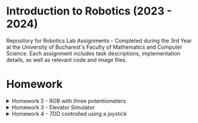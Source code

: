 # Introduction to Robotics (2023 - 2024)

Repository for Robotics Lab Assignments - Completed during the 3rd Year at the University of Bucharest's Faculty of Mathematics and Computer Science. Each assignment includes task descriptions, implementation details, as well as relevant code and image files.


# Homework
<details>
<summary>Homework 2 - RGB with three potentiometers</summary>

## Requirements

Use a separate potentiometer for controlling each color of the RGB LED: Red, Green, and Blue. This control must leverage digital electronics. Specifically, you need to read the potentiometer's value with Arduino and then write a mapped value to the LED pins.

## Photo of the circuit

![RGB LED](https://github.com/Ciocanesku/IntroductionToRobotics/assets/103603726/e1b534ac-20ef-4651-91b1-f876045eacea)

## Link for video

[Watch the video](https://www.youtube.com/shorts/guyWlb159wo)

## Code

```arduino
// declarare pini led
const int ledPinGreen = 8;
const int ledPinBlue = 9;
const int ledPinRed = 10;

//declarare pini potentiometre
const int potPinRed = A2;
const int potPinBlue = A1;
const int potPinGreen = A0;

//declarare valori led-uri
int redPinVal = 0;
int bluePinVal = 0;
int greenPinVal = 0;

//declarare valori potentiometre
int redPotVal = 0;
int bluePotVal = 0;
int greenPotVal = 0;

void setup() {

  Serial.begin(9600);
}

void loop() {
    //citire valori potentiometre
    redPotVal = analogRead(potPinRed);
    bluePotVal = analogRead(potPinBlue);
    greenPotVal = analogRead(potPinGreen);


    //scriere valori pini led cu functia map()
    redPinVal = map(redPotVal, 0, 1023, 0, 255); 
    greenPinVal = map(greenPotVal, 0, 1023, 0, 255); 
    bluePinVal = map(bluePotVal, 0, 1023, 0, 255);  

    //setare culori RGB
    analogWrite(ledPinRed,redPinVal);
    analogWrite(ledPinGreen,greenPinVal);
    analogWrite(ledPinBlue,bluePinVal);
}
```
</details>

<details>
  <summary>Homework 3 - Elevator Simulator</summary>

## Requirements
This project simulates a 3-floor elevator using the Arduino platform. It includes LED indicators, buttons for each floor, a buzzer for audio feedback, and implements a control system to manage elevator movements and user interactions.
- LED Indicators: Each of the 3 LEDs represents one of the 3 floors. The LED corresponding to the current floor lights up. An additional LED represents the elevator's operational state, blinking when the elevator is moving and remaining static when stationary.

- Buttons: Three buttons are implemented to simulate call buttons from the 3 floors. When pressed, the elevator simulates movement towards the pressed floor after a short interval (2-3 seconds).

- Buzzer: The buzzer provides audio feedback in the following scenarios:
  - Elevator arriving at the desired floor (something resembling a "cling").
  - Elevator doors closing and movement (split into two different sounds).

- State Change & Timers: The system handles state changes and timers. If the elevator is already at the desired floor, pressing the button for that floor has no effect. Otherwise, after a button press, the elevator waits for the doors to close and then moves to the corresponding floor. If the elevator is in movement, it either does nothing or stacks its decision (gets to the first programmed floor, opens the doors, waits, closes them, and then goes to the next desired floor).

- Debounce: Debounce is implemented for the buttons to avoid unintentional repeated button presses.

## Components
- 4 LEDs for floor indicators and elevator state
- 4 resistors, 3-220 ohm for floor LEDs and 1-330 ohm for elevator LED (they should be between 220-330, it just happened to have those 4 near me when I made the circuit)
- 3 push buttons for call buttons
- Buzzer for audio feedback

## Photo of the circuit
![ELEVATOR-SIMULATOR](https://github.com/Ciocanesku/IntroductionToRobotics/assets/103603726/b84ffb8b-ae7e-40e3-a5bd-a8ae528422d4)

## Video
[Watch the video](https://youtube.com/shorts/rlsuzNrGbUo)

## Code
```arduino
// Declare all the pins
const int pinButtonFirstFloor = 2;
const int pinButtonSecondFloor = 3;
const int pinButtonThirdFloor = 4;

const int pinLedFirstFloor = 8;
const int pinLedSecondFloor = 9;
const int pinLedThirdFloor = 10;
const int pinLedElevator = 11;

const int pinBuzzer = 13;

// Declare initial states
byte stateButtonFirstFloor = LOW;
byte stateButtonSecondFloor = LOW;
byte stateButtonThirdFloor = LOW;

byte stateLedFirstFloor = LOW;
byte stateLedSecondFloor = LOW;
byte stateLedThirdFloor = LOW;
byte stateLedElevator = LOW;

byte stateBuzzer = LOW;

// Declare the buzzer tone values
int buzzerToneClosing = 1000;
int buzzerToneMoving = 500;
int buzzerToneArriving = 2000;



// Variables for elevator state
int currentFloor = 1;  
int nextFloor = 1; 
int doorCloseTime = 0;  
const int doorCloseDuration = 2000;  
byte doorClose = false;
int ledElevatorBlinkTime = 500;
int ledElevatorLastBlinkTime = 0;

// Elevator level-switching variables
bool levelSwitching = false;
int levelSwitchEndTime = 0;
const int levelSwitchTime = 2000; 
const int arrivingTime = 100;
int arrivingTimeEnd = 0;
bool arrivedNextFloor = false;

// Button-press queue
const int maxQueueSize = 5;
int buttonPressQueue[maxQueueSize];  
int queueFront = 0;
int queueRear = 0;
int queueSize = 0;

// Debounce variables
const int time = 50;  
int lastTime = 0;

void setup() {
  pinMode(pinButtonFirstFloor, INPUT_PULLUP);
  pinMode(pinButtonSecondFloor, INPUT_PULLUP);
  pinMode(pinButtonThirdFloor, INPUT_PULLUP);

  pinMode(pinLedFirstFloor, OUTPUT);
  pinMode(pinLedSecondFloor, OUTPUT);
  pinMode(pinLedThirdFloor, OUTPUT);
  pinMode(pinLedElevator, OUTPUT);

  pinMode(pinBuzzer, OUTPUT);
}

void loop() {
// Read button states and apply the handleButtonPress function
  byte readingButtonFirstFloor = digitalRead(pinButtonFirstFloor);
  byte readingButtonSecondFloor = digitalRead(pinButtonSecondFloor);
  byte readingButtonThirdFloor = digitalRead(pinButtonThirdFloor);


  if (millis() - lastTime >= time) {  //debouncing line
    if (readingButtonFirstFloor != stateButtonFirstFloor) { //checking if any button is pressed, if it is, we add the value in the queue
      if (readingButtonFirstFloor == LOW) {
        addToQueue(1);
      }
      stateButtonFirstFloor = readingButtonFirstFloor;
      lastTime = millis();
    }

    if (readingButtonSecondFloor != stateButtonSecondFloor) {
      if (readingButtonSecondFloor == LOW) {
        addToQueue(2);
      }
      stateButtonSecondFloor = readingButtonSecondFloor;
      lastTime = millis();
    }

    if (readingButtonThirdFloor != stateButtonThirdFloor) {
      if (readingButtonThirdFloor == LOW) {
        addToQueue(3);
      }
      stateButtonThirdFloor = readingButtonThirdFloor;
      lastTime = millis();
    }
  }
   
   if(queueSize > 0 && !doorClose && !levelSwitching && !arrivedNextFloor){ //if we have elements in queue and we are not "using" the elevator we can go to the next button pressed 
    nextFloor = buttonPressQueue[queueFront];

    if (nextFloor != currentFloor)  // if the next floor is not the one we are currently at, we can start the trip
    {
      doorClose=true;
      currentFloor=nextFloor;
      levelSwitching = false;
      arrivedNextFloor = false;
      doorCloseTime = millis() + doorCloseDuration;
      levelSwitchEndTime = doorCloseTime + levelSwitchTime;
      arrivingTimeEnd = levelSwitchEndTime + arrivingTime;
      stateLedElevator = HIGH;
      digitalWrite(pinLedElevator, stateLedElevator);
    }
    
    removeFromQueue();
   }

  if(doorClose) //while the door is closing, we hear the sound
    {soundBuzzer(1);}

  if (doorClose && millis() >= doorCloseTime) {  //start timer for closing doors, turn all the leds off
    stateLedFirstFloor = LOW;
    stateLedSecondFloor = LOW;
    stateLedThirdFloor = LOW;
    digitalWrite(pinLedFirstFloor,stateLedFirstFloor);
    digitalWrite(pinLedSecondFloor,stateLedSecondFloor);
    digitalWrite(pinLedThirdFloor, stateLedSecondFloor);
    if (!levelSwitching) {
      levelSwitching = true;
    }
    doorClose= false;
    noTone(pinBuzzer);
  }

   if (levelSwitching && (millis() - ledElevatorLastBlinkTime >= ledElevatorBlinkTime)) { //led blinks while level switching
    ledElevatorLastBlinkTime = millis();
    digitalWrite(pinLedElevator, !digitalRead(pinLedElevator)); 
  }

  if(levelSwitching)
  {soundBuzzer(2);}

  if(levelSwitching && millis() >= levelSwitchEndTime) //end the transition
  {
    levelSwitching=false;
    if(!arrivedNextFloor)
      arrivedNextFloor = true;
    noTone(pinBuzzer);
  }

    if(!levelSwitching && !doorClose) //after the transition is made, we turn on the led for current level
  {
  digitalWrite(pinLedFirstFloor, currentFloor == 1 ? HIGH : LOW);
  digitalWrite(pinLedSecondFloor, currentFloor == 2 ? HIGH : LOW);
  digitalWrite(pinLedThirdFloor, currentFloor == 3 ? HIGH : LOW);
  }

  if(arrivedNextFloor) // check if arrived next floor to sound buzzer
    {
      soundBuzzer(3);
    }
  
    if(arrivedNextFloor && millis() >= arrivingTimeEnd) //end the transition
  {
    arrivedNextFloor = false;
    noTone(pinBuzzer);
  }


}


void addToQueue(int floor){  //function for adding elements to queue
  if (queueSize < maxQueueSize) {
    buttonPressQueue[queueRear] = floor;
    queueRear = queueRear + 1;
    queueSize++;
  }
}

void removeFromQueue(){  //function for removing 
  if(queueSize>0)
  {
    for(int i = queueFront; i<queueRear ; i++)
    {
      buttonPressQueue[i]=buttonPressQueue[i+1];
    }
    queueRear = queueRear-1;
    queueSize--;
  }
}

void soundBuzzer(int buzzerType) { //function for the two types of buzzers
  if (buzzerType == 1) {
    // sound moving
    tone(pinBuzzer, buzzerToneMoving, levelSwitchTime);
  }
  if (buzzerType == 2) {
    // sound door closing
    tone(pinBuzzer, buzzerToneClosing, doorCloseDuration);
  }
  if(buzzerType == 3){
    // sound arriving
    tone(pinBuzzer, buzzerToneArriving, arrivingTime);
  }
}
```

</details>

<details>
<summary>Homework 4 - 7DD controlled using a joystick</summary>

## Requirements
Use the joystick to control the position ofthe segment and ”draw” on the display.  The movement between segments should be natural, meaning they should jump from the current positiononly to neighbors, but without passing through ”walls”. The  initial  position  should  be  on  the  DP.  The  current position always blinks (irrespective of the fact that the segment is on or off).  Use the joystick to move from one position to neighbors (see table for corresponding movement).  Short pressing the button toggles the segmentstate  from  ON  to  OFF  or  from  OFF  to  ON.  Long  pressing  the  button resets the entire display by turning all the segments OFF and moving thecurrent position to the decimal point.

## Neighbors table
![image](https://github.com/Ciocanesku/IntroductionToRobotics/assets/103603726/f22934ff-6c4c-4878-ba37-badac2befa32)


## Components
- 7 digit display
- 8 resistors between 220-330 ohm
- Joystick

## Photo of the circuit
![7DD controlled with joystick](https://github.com/Ciocanesku/IntroductionToRobotics/assets/103603726/ec06d837-e228-4569-a9a5-9051916277b5)

## Electric scheme

![image](https://github.com/Ciocanesku/IntroductionToRobotics/assets/103603726/f143e25a-f292-4208-82ac-e084300916e9)


## Link for video

[Watch the video](https://youtu.be/z_FnSDS-nrg?si=n3D7EGPW7yPIr7tK)

## Code

```arduino
// declare all the pins
const int pinSW = 2; // digital pin connected to switch output
const int pinX = A0; // pin X output
const int pinY = A1; // pin Y output
byte swState = LOW;
int xValue = 0;
int yValue = 0;

// declare all the segments pins
const int segmentPinA = 12;
const int segmentPinB = 10;
const int segmentPinC = 9;
const int segmentPinD = 8;
const int segmentPinE = 7;
const int segmentPinF = 6;
const int segmentPinG = 5;
const int segmentPinDP = 4;
const int segSize = 8;
int currentSegmentIndex = 7; // start with the point


int segments[segSize] = {
  segmentPinA, segmentPinB, segmentPinC, segmentPinD, segmentPinE, segmentPinF, segmentPinG, segmentPinDP
};

const int trasholdRight = 620;
const int trasholdLeft = 420;
const int trasholdUp = 607;
const int trasholdDown = 407;

int movementMatrix[8][4] = {  // UP, DOWN, LEFT, RIGHT
  {-1, 6, 5, 1}, // a
  {0, 6, 5, -1}, // b
  {6, 3, 4, 7}, // c
  {6, -1, 4, 2}, // d
  {6, 3, -1, 2}, // e
  {0, 6, -1, 1}, // f
  {0, 3, -1, -1}, // g
  {-1, -1, 2, -1}, // dp
};

bool moving = false;

const int impossibleMove = -1;

const int blinkTime = 500;  // blink interval
unsigned long lastBlinkTime = 0;
bool segmentOn = false;

int holdSegments[9]; //array for storing the segments that are "clicked"
int holdSegmentsSize = -1;

byte buttonState = HIGH;    // current state of the button
byte lastButtonState = HIGH;  // previous state of the button
byte reading = LOW;
unsigned long buttonPressStartTime = 0;
const int resetTime = 2000;
unsigned long lastDebounceTime = 0;  // time of the last button state change
unsigned long debounceDelay = 50;  // debounce time in milliseconds


void setup() {
  // initialize all the pins
  pinMode(pinSW, INPUT_PULLUP);
  for (int i = 0; i < segSize; i++) {
    pinMode(segments[i], OUTPUT);
  }
  Serial.begin(9600);
}

void loop() {
  xValue = analogRead(pinX);
  yValue = analogRead(pinY);
  reading = digitalRead(pinSW);

  if (reading != lastButtonState) {
    lastDebounceTime = millis();  // update the last debounce time
  }

  if (millis() - lastDebounceTime > debounceDelay) {
    if (reading != buttonState) {
      buttonState = reading;

      if (buttonState == LOW) {
        if (buttonPressStartTime == 0) {
          buttonPressStartTime = millis();  // record the start time of button press
        }
      } else {
        if (millis() - buttonPressStartTime >= resetTime) {
          // if the button has been held for 2 seconds or more, reset calling clearHold()
          clearHold();
        } else {
          holdUnhold(currentSegmentIndex);
          Serial.print(currentSegmentIndex);
        }
        buttonPressStartTime = 0;  // reset the start time when the button is released
      }
    }
  }

  lastButtonState = reading;

  if (moving && xValue >= trasholdLeft && xValue <= trasholdRight && yValue >= trasholdDown && yValue <= trasholdUp) { //button is no more moving
    moving = !moving;
  }

  if (!moving) { //check to start the moving state, and get the next currentSegmentIndex from the moveMatrix
    if (xValue >= trasholdRight) {
      if (movementMatrix[currentSegmentIndex][3] != impossibleMove) { //move right
        currentSegmentIndex = movementMatrix[currentSegmentIndex][3];
      }
      moving = true;
    } else if (xValue <= trasholdLeft) { //move left
      if (movementMatrix[currentSegmentIndex][2] != impossibleMove) {
        currentSegmentIndex = movementMatrix[currentSegmentIndex][2];
      }
      moving = true;
    } else if (yValue <= trasholdDown) { //move down
      if (movementMatrix[currentSegmentIndex][0] != impossibleMove) {
        currentSegmentIndex = movementMatrix[currentSegmentIndex][0];
      }
      moving = true;
    } else if (yValue >= trasholdUp) { //move up
      if (movementMatrix[currentSegmentIndex][1] != impossibleMove) {
        currentSegmentIndex = movementMatrix[currentSegmentIndex][1];
      }
      moving = true;
    }
  }

  // reset all segments
  for (int i = 0; i < segSize; i++) {
    digitalWrite(segments[i], LOW);
  }

  if (segmentOn) {
    digitalWrite(segments[currentSegmentIndex], HIGH);
  }

  for (int i = 0; i <= holdSegmentsSize; i++) {
    if (currentSegmentIndex != holdSegments[i]) {
      digitalWrite(segments[holdSegments[i]], HIGH);
    }
  }

  if (millis() - lastBlinkTime >= blinkTime) { //used to make the current position blink
    lastBlinkTime = millis();
    segmentOn = !segmentOn;
  }
}

void holdUnhold(int i) { //function to add/remove elements from array
  int ok = 0;
  for (int j = 0; j <= holdSegmentsSize && ok == 0; j++) {
    if (holdSegments[j] == i) { //if already in the array, delete it from there
      removeFromHold(j);
      ok = 1;
    }
  }
  if (ok == 0) { // if not in the array, put it in
    holdSegmentsSize++;
    holdSegments[holdSegmentsSize] = i;
  }
}

void removeFromHold(int i) {
  for (int k = i; k < holdSegmentsSize; k++) {
    holdSegments[k] = holdSegments[k + 1];
  }
  holdSegmentsSize--;
}

void clearHold() { //function to reset the display
  holdSegmentsSize = -1;
  currentSegmentIndex = 7;
  for (int i = 0; i < segSize; i++) {
    digitalWrite(segments[i], LOW);
  }
}
```
</details>



